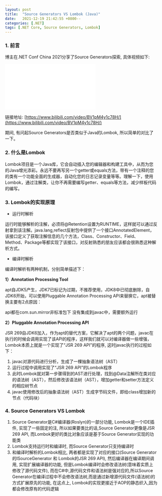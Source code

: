```yaml
---
layout: post
title:  "Source Generators VS Lombok (Java)"
date:   2021-12-19 21:42:55 +0800--
categories: [.NET]
tags: [.NET Core, Source Generators, Lombok]  
---
```


### 1. 前言
博主在.NET Conf China 2021分享了Source Generators探索, 具体视频如下:

<iframe src="//player.bilibili.com/player.html?aid=934879516&bvid=BV1pM4y1c78H&cid=464387394&page=1" scrolling="no" border="0" frameborder="no" framespacing="0" allowfullscreen="true"  class="bilibili"> </iframe>

链接地址: [https://www.bilibili.com/video/BV1pM4y1c78H/](https://www.bilibili.com/video/BV1pM4y1c78H/)

期间, 有问起Source Generators是否类似于Java的Lombok, 所以简单的对比了一下。

### 2. 什么是Lombok
Lombok项目是一个Java库，它会自动插入您的编辑器和构建工具中，从而为您的Java增光添彩。永远不要再写另一个getter或equals方法，带有一个注释的您的类有一个功能全面的生成器，自动化您的日志记录变量等等。理解一下，使用Lombok，通过注解类，让你不再需要编写getter、equals等方法，减少样板代码的编写。

### 3. Lombok的实现原理
- 运行时解析
  
运行时能够解析的注解，必须将@Retention设置为RUNTIME，这样就可以通过反射拿到该注解。java.lang,reflect反射包中提供了一个接口AnnotatedElement，该接口定义了获取注解信息的几个方法，Class、Constructor、Field、Method、Package等都实现了该接口，对反射熟悉的朋友应该都会很熟悉这种解析方式。

- 编译时解析
  
编译时解析有两种机制，分别简单描述下：

**1）Annotation Processing Tool**

apt自JDK5产生，JDK7已标记为过期，不推荐使用，JDK8中已彻底删除，自JDK6开始，可以使用Pluggable Annotation Processing API来替换它，apt被替换主要有2点原因：

api都在com.sun.mirror非标准包下
没有集成到javac中，需要额外运行

**2）Pluggable Annotation Processing API**

JSR 269自JDK6加入，作为apt的替代方案，它解决了apt的两个问题，javac在执行的时候会调用实现了该API的程序，这样我们就可以对编译器做一些增强，Lombok本质上就是一个实现了“JSR 269 API”的程序, 这时javac执行的过程如下：

1. javac对源代码进行分析，生成了一棵抽象语法树（AST）
2. 运行过程中调用实现了“JSR 269 API”的Lombok程序
3. 此时Lombok就对第一步骤得到的AST进行处理，找到@Data注解所在类对应的语法树（AST），然后修改该语法树（AST），增加getter和setter方法定义的相应树节点
4. javac使用修改后的抽象语法树（AST）生成字节码文件，即给class增加新的节点（代码块）

### 4. Source Generators VS Lombok
1. Source Generator是C#编译器(Roslyn)的一部分功能, Lombok是一个IDE插件, 实现了一些固定的注, 所以如果要类比的话,Source Generator更像是JSR 269 API, 而Lombok更好的类比对象应该是基于Source Generator实现的功能类
2. Lombok支持运行时和编译时, 而Source Generator只支持编译时
3. 和编译时解析的Lombok相比, 两者都是实现了对应的接口(Source Generator的ISourceGenerator 和 Lombok的JSR 269 API), 然后编译器在编译期间调用, 实现扩展编译器的功能, 但是Lombok编译时会修改语法树(意味着实质上修改了源代码文件), 而在C#中,源代码文件和语法树是强对应的,所以Source Generator在编译过程中不会修改语法树,而是通过新增源代码文件(语法树)的方式扩展原先的功能, 在这点上, Lombok的实现更接近于AOP的静态织入,因为都会修改原有的代码逻辑
